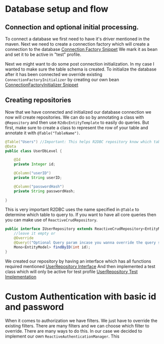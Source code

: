 # Database setup and flow

## Connection and optional initial processing.
To connect a database we first need to have it's driver mentioned in the maven.
Next we need to create a connection factory which will create a connection to the database
[Connection Factory Snippet](src/main/java/dev/kukukodes/KDAP/Auth/Service/general/config/DbConfig.java)
We mark it as bean and set it to be active in "test" profile.

Next we might want to do some post connection initialization. In my case I wanted to make sure the table schema is created.
To initialize the database after it has been connected we override existing ```ConnectionFactoryInitializer``` by creating our own bean
[ConnectionFactoryInitializer Snippet](src/main/java/dev/kukukodes/KDAP/Auth/Service/general/config/DbConfig.java)

## Creating repositories
Now that we have connected and initialized our database connection we now will create repositories.
We can do so by annotating a class with ```@Repository``` and then use ```R2dbcEntityTemplate``` to easily do queries.
But first, make sure to create a class to represent the row of your table and annotate it with ```@Table("TableName")```. 
```java
@Table("Users") //Important: This helps R2DBC repository know which table to look for
@Data
public class UserDbLevel {

    @Id
    private Integer id;

    @Column("userID")
    private String userID;

    @Column("passwordHash")
    private String passwordHash;
    
}
```
This is very important
R2DBC uses the name specified in ```@Table``` to determine which table to query to.
If you want to have all core queries then you can make use of ```ReactiveCrudRepository```.

```java
public interface IUserRepository extends ReactiveCrudRepository<EntityModel, IDType> {
    //leave it empty or
    @Override
    @Query(("Optional Query param incase you wanna override the query statement"))
    Mono<EntityModel> findByID(int id);
}
```
We created our repository by having an interface which has all functions required mentioned
[UserRepository Interface](src/main/java/dev/kukukodes/KDAP/Auth/Service/user/repo/IUserRepository.java)
And then implemented a test class which will only be active for test profile
[UserRepository Test Implementation](src/main/java/dev/kukukodes/KDAP/Auth/Service/user/repo/UserRepositoryTest.java)

# Custom Authentication with basic id and password

When it comes to authorization we have filters. We just have to override the existing filters. There are many filters and we can choose which filter to override.
There are many ways to do this. In our case we decided to implement our own ```ReactiveAuthenticationManager```. This 

